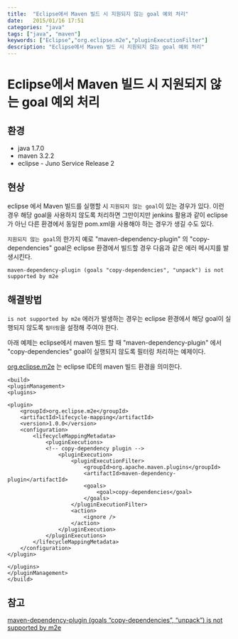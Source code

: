 ```yaml
---
title:  "Eclipse에서 Maven 빌드 시 지원되지 않는 goal 예외 처리"
date:   2015/01/16 17:51
categories: "java"
tags: ["java", "maven"]
keywords: ["Eclipse","org.eclipse.m2e","pluginExecutionFilter"]
description: "Eclipse에서 Maven 빌드 시 지원되지 않는 goal 예외 처리"
---
```


# Eclipse에서 Maven 빌드 시 지원되지 않는 goal 예외 처리

## 환경

- java 1.7.0
- maven 3.2.2
- eclipse - Juno Service Release 2

## 현상

eclipse 에서 Maven 빌드를 실행할 시  `지원되지 않는 goal`이 있는 경우가 있다. 이런 경우 해당 goal을 사용하지 않도록 처리하면 그만이지만 jenkins 활용과 같이 eclipse 가 아닌 다른 환경에서 동일한 pom.xml을 사용해야 하는 경우가 생길 수도 있다. 

`지원되지 않는 goal`의 한가지 예로 "maven-dependency-plugin" 의 "copy-dependencies" goal은 eclipse 환경에서 빌드할 경우 다음과 같은 에러 메시지를 발생시킨다.

```
maven-dependency-plugin (goals "copy-dependencies", "unpack") is not supported by m2e
```

## 해결방법

`is not supported by m2e` 에러가 발생하는 경우는 eclipse 환경에서 해당 goal이 실행되지 않도록 `필터링`을 설정해 주여야 한다.

아래 예제는 eclipse에서 maven 빌드 할 때 "maven-dependency-plugin" 에서 "copy-dependencies" goal이 실행되지 않도록 필터링 처리하는 예제이다.

[org.eclipse.m2e](http://www.eclipse.org/m2e/) 는 eclipse IDE의 maven 빌드 환경을 의미한다.

```
<build>
<pluginManagement>
<plugins>

<plugin>
    <groupId>org.eclipse.m2e</groupId>
    <artifactId>lifecycle-mapping</artifactId>
    <version>1.0.0</version>
    <configuration>
        <lifecycleMappingMetadata>
            <pluginExecutions>
            <!-- copy-dependency plugin -->
                <pluginExecution>
                    <pluginExecutionFilter>
                        <groupId>org.apache.maven.plugins</groupId>
                        <artifactId>maven-dependency-plugin</artifactId>
                        <goals>
                            <goal>copy-dependencies</goal>
                        </goals>
                    </pluginExecutionFilter>
                    <action>
                        <ignore />
                    </action>
                </pluginExecution>
            </pluginExecutions>
        </lifecycleMappingMetadata>
    </configuration>
</plugin>

</plugins>
</pluginManagement>
</build>
```

## 참고

[maven-dependency-plugin (goals “copy-dependencies”, “unpack”) is not supported by m2e](https://stackoverflow.com/questions/8706017/maven-dependency-plugin-goals-copy-dependencies-unpack-is-not-supported-b)